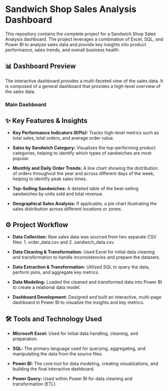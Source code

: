 # Sandwich Shop Sales Analysis Dashboard
This repository contains the complete project for a Sandwich Shop Sales Analysis dashboard. The project leverages a combination of Excel, SQL, and Power BI to analyze sales data and provide key insights into product performance, sales trends, and overall business health.

## 📊 Dashboard Preview
The interactive dashboard provides a multi-faceted view of the sales data. It is composed of a general dashboard that provides a high-level overview of the sales data.

### Main Dashboard

## ✨ Key Features & Insights
* **Key Performance Indicators (KPIs):** Tracks high-level metrics such as total sales, total orders, and average order value.

* **Sales by Sandwich Category:** Visualizes the top-performing product categories, helping to identify which types of sandwiches are most popular.

* **Monthly and Daily Order Trends:** A line chart showing the distribution of orders throughout the year and across different days of the week, helping to identify peak sales times.

* **Top-Selling Sandwiches:** A detailed table of the best-selling sandwiches by units sold and total revenue.

* **Geographical Sales Analysis:** If applicable, a pie chart illustrating the sales distribution across different locations or zones.

## ⚙️ Project Workflow
* **Data Collection:** Raw sales data was sourced from two separate CSV files: 1. order_data.csv and 2. sandwich_data.csv.

* **Data Cleaning & Transformation:** Used Excel for initial data cleaning and transformation to handle inconsistencies and prepare the datasets.

* **Data Extraction & Transformation:** Utilized SQL to query the data, perform joins, and aggregate key metrics.

* **Data Modeling:** Loaded the cleaned and transformed data into Power BI to create a relational data model.

* **Dashboard Development:** Designed and built an interactive, multi-page dashboard in Power BI to visualize the insights and key metrics.

## 🛠️ Tools and Technology Used
* **Microsoft Excel:** Used for initial data handling, cleaning, and preparation.

* **SQL:** The primary language used for querying, aggregating, and manipulating the data from the source files.

* **Power BI:** The core tool for data modeling, creating visualizations, and building the final interactive dashboard.

* **Power Query:** Used within Power BI for data cleaning and transformation (ETL).
